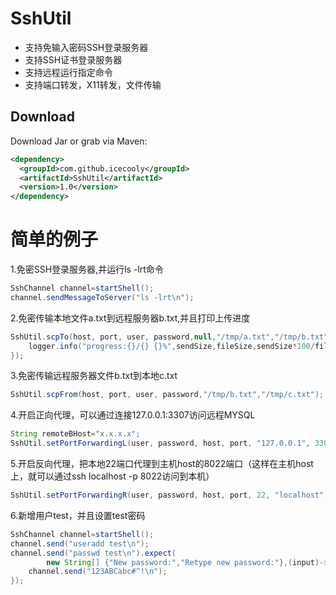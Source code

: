 # SshUtil

- 支持免输入密码SSH登录服务器
- 支持SSH证书登录服务器
- 支持远程运行指定命令
- 支持端口转发，X11转发，文件传输


Download
--------

Download Jar or grab via Maven:
```xml
<dependency>
  <groupId>com.github.icecooly</groupId>
  <artifactId>SshUtil</artifactId>
  <version>1.0</version>
</dependency>
```

简单的例子
==============
1.免密SSH登录服务器,并运行ls -lrt命令
```java
SshChannel channel=startShell();
channel.sendMessageToServer("ls -lrt\n");
```

2.免密传输本地文件a.txt到远程服务器b.txt,并且打印上传进度
```java
SshUtil.scpTo(host, port, user, password,null,"/tmp/a.txt","/tmp/b.txt",(fileSize,sendSize)->{
	logger.info("progress:{}/{} {}%",sendSize,fileSize,sendSize*100/fileSize);
});
```
3.免密传输远程服务器文件b.txt到本地c.txt
```java
SshUtil.scpFrom(host, port, user, password,"/tmp/b.txt","/tmp/c.txt");
```

4.开启正向代理，可以通过连接127.0.0.1:3307访问远程MYSQL
```java
String remoteBHost="x.x.x.x";
SshUtil.setPortForwardingL(user, password, host, port, "127.0.0.1", 3307, remoteBHost, 3306);
```
5.开启反向代理，把本地22端口代理到主机host的8022端口（这样在主机host上，就可以通过ssh localhost -p 8022访问到本机）
```java
SshUtil.setPortForwardingR(user, password, host, port, 22, "localhost", 8022);
```
6.新增用户test，并且设置test密码
```java
SshChannel channel=startShell();
channel.send("useradd test\n");
channel.send("passwd test\n").expect(
		new String[] {"New password:","Retype new password:"},(input)->{
	channel.send("123ABCabc#^!\n");
});
```
